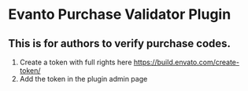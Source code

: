 # Evanto Purchase Validator Plugin

## This is for authors to verify purchase codes.

1. Create a token with full rights here https://build.envato.com/create-token/
1. Add the token in the plugin admin page